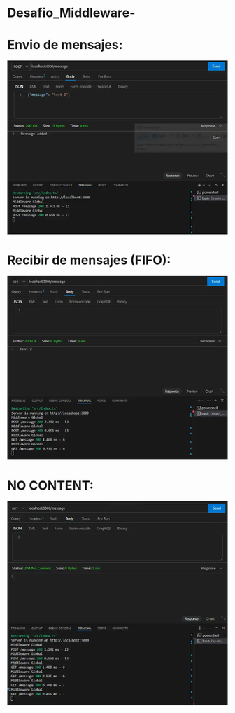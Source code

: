# Desafio_Middleware-

# Envio de mensajes:
![.image](./img/Send_message.webp)

# Recibir de mensajes (FIFO):
![.image](./img/Get_message.webp)

# NO CONTENT:
![.image](./img/Get_middleware_no_content.webp)